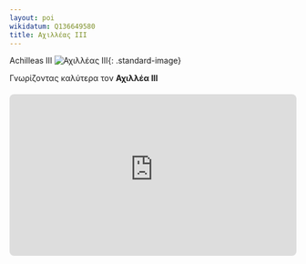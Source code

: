 ```yaml
---
layout: poi
wikidatum: Q136649580
title: Αχιλλέας ΙΙΙ 
---
```


Achilleas III
![Αχιλλέας ΙΙΙ](https://www.ertnews.gr/wp-content/uploads/2022/06/Clipboard-8-%CE%B2-768x433.jpg){: .standard-image}

Γνωρίζοντας καλύτερα τον **Αχιλλέα ΙΙΙ**

<div style="position: relative; padding-bottom: 56.25%; height: 0; overflow: hidden; margin: 20px 0;">
    <iframe 
        src="https://www.youtube-nocookie.com/embed/lGgZfqQk32U"  
        style="position: absolute; top: 0; left: 0; width: 100%; height: 100%; border-radius: 8px;" 
        frameborder="0" 
        allowfullscreen>
    </iframe>
</div>
